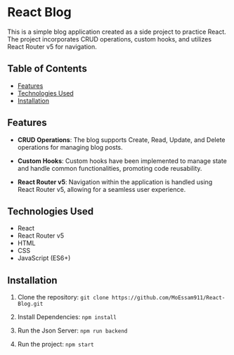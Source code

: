 # React Blog

This is a simple blog application created as a side project to practice React. The project incorporates CRUD operations, custom hooks, and utilizes React Router v5 for navigation.

## Table of Contents

- [Features](#features)
- [Technologies Used](#technologies-used)
- [Installation](#installation)

## Features

- **CRUD Operations**: The blog supports Create, Read, Update, and Delete operations for managing blog posts.

- **Custom Hooks**: Custom hooks have been implemented to manage state and handle common functionalities, promoting code reusability.

- **React Router v5**: Navigation within the application is handled using React Router v5, allowing for a seamless user experience.

## Technologies Used

- React
- React Router v5
- HTML
- CSS 
- JavaScript (ES6+)

## Installation

1. Clone the repository:
   `git clone https://github.com/MoEssam911/React-Blog.git`

3. Install Dependencies: 
    `npm install`

4. Run the Json Server:
  `npm run backend`

5. Run the project:
   `npm start` 

